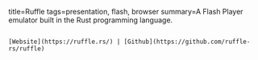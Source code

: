 title=Ruffle
tags=presentation, flash, browser
summary=A Flash Player emulator built in the Rust programming language.
~~~~~~

[Website](https://ruffle.rs/) | [Github](https://github.com/ruffle-rs/ruffle)

